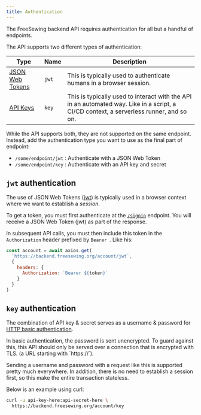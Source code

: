 ```yaml
---
title: Authentication
---
```


The FreeSewing backend API requires authentication for all but a handful of
endpoints.

The API supports two different types of authentication:

| Type | Name | Description |
| ---- | ---- | ----------- |
| [JSON Web Tokens](#jwt-authentication) | `jwt` | This is typically used to authenticate humans in a browser session. |
| [API Keys](#key-authentication) | `key` | This is typically used to interact with the API in an automated way. Like in a script, a CI/CD context, a serverless runner, and so on. |

While the API supports both, they are not supported on the same endpoint.
Instead, add the authentication type you want to use as the final part of
endpoint:

- `/some/endpoint/jwt` : Authenticate with a JSON Web Token
- `/some/endpoint/key` : Authenticate with an API key and secret

## `jwt` authentication

The use of JSON Web Tokens ([jwt](https://jwt.io)) is typically used in a
browser context where we want to establish a *session*.

To get a token, you must first authenticate at the [`/signin`](/reference/backend/api/user/signin) endpoint.
You will receive a JSON Web Token (jwt) as part of the response.

In subsequent API calls, you must then include this token in the
`Authorization` header prefixed by `Bearer `. Like his:

```js
const account = await axios.get(
  `https://backend.freesewing.org/account/jwt`,
  {
    headers: {
      Authorization: `Bearer ${token}`
    }
  }
)
```

## `key` authentication

The combination of API key & secret serves as a username & password for [HTTP
basic authentication](https://en.wikipedia.org/wiki/Basic_access_authentication).

<Note>
In basic authentication, the password is sent
unencrypted. To guard against this, this API should only be served over a
connection that is encrypted with TLS. (a URL starting with `https://`).
</Note>

Sending a username and password with a request like this is supported
pretty much everywhere. In addition, there is no need to establish a session
first, so this make the entire transaction stateless.

Below is an example using curl:

```sh
curl -u api-key-here:api-secret-here \
  https://backend.freesewing.org/account/key
```
